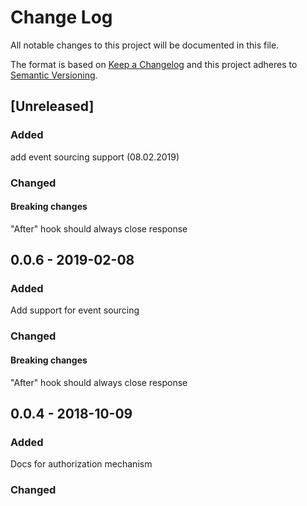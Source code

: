 # Change Log
All notable changes to this project will be documented in this file.

The format is based on [Keep a Changelog](http://keepachangelog.com/)
and this project adheres to [Semantic Versioning](http://semver.org/).

## [Unreleased]
### Added
add event sourcing support (08.02.2019)
### Changed
#### Breaking changes
 "After" hook should always close response
 
## 0.0.6 - 2019-02-08
### Added
Add support for event sourcing
### Changed
#### Breaking changes
 "After" hook should always close response

## 0.0.4 - 2018-10-09
### Added
Docs for authorization mechanism
### Changed